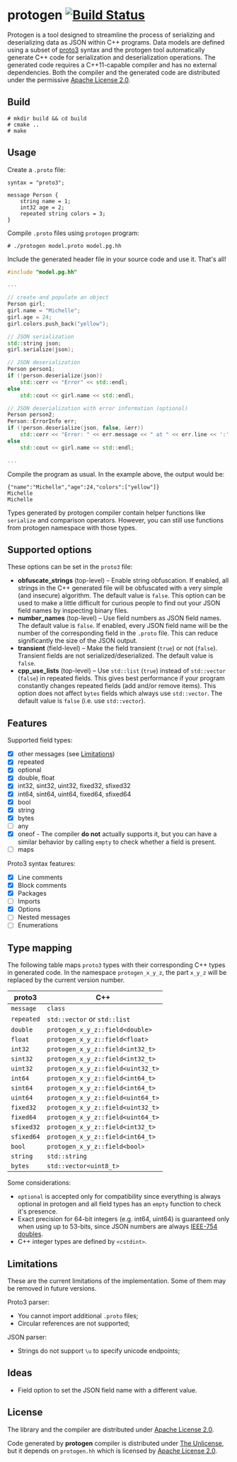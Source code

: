# protogen [![Build Status](https://img.shields.io/endpoint.svg?url=https%3A%2F%2Factions-badge.atrox.dev%2Fbrunexgeek%2Fprotogen%2Fbadge%3Fref%3Dmaster&label=build&logo=none)](https://actions-badge.atrox.dev/brunexgeek/protogen/goto?ref=master)

Protogen is a tool designed to streamline the process of serializing and deserializing data as JSON within C++ programs. Data models are defined using a subset of [proto3](https://protobuf.dev/programming-guides/proto3/) syntax and the protogen tool automatically generate C++ code for serialization and deserialization operations. The generated code requires a C++11-capable compiler and has no external dependencies. Both the compiler and the generated code are distributed under the permissive [Apache License 2.0](http://www.apache.org/licenses/LICENSE-2.0).

## Build

```
# mkdir build && cd build
# cmake ..
# make
```

## Usage

Create a ``.proto`` file:

```
syntax = "proto3";

message Person {
    string name = 1;
    int32 age = 2;
    repeated string colors = 3;
}
```

Compile ``.proto`` files using ``protogen`` program:

```
# ./protogen model.proto model.pg.hh
```

Include the generated header file in your source code and use it. That's all!

```c++
#include "model.pg.hh"

...

// create and populate an object
Person girl;
girl.name = "Michelle";
girl.age = 24;
girl.colors.push_back("yellow");

// JSON serialization
std::string json;
girl.serialize(json);

// JSON deserialization
Person person1;
if (!person.deserialize(json))
    std::cerr << "Error" << std::endl;
else
    std::cout << girl.name << std::endl;

// JSON deserialization with error information (optional)
Person person2;
Person::ErrorInfo err;
if (!person.deserialize(json, false, &err))
    std::cerr << "Error: " << err.message << " at " << err.line << ':' << err.column << std::endl;
else
    std::cout << girl.name << std::endl;

...
```

Compile the program as usual. In the example above, the output would be:

```
{"name":"Michelle","age":24,"colors":["yellow"]}
Michelle
Michelle
```

Types generated by protogen compiler contain helper functions like ``serialize`` and comparison operators. However, you can still use functions from protogen namespace with those types.

## Supported options

These options can be set in the `proto3` file:

* **obfuscate_strings** (top-level) &ndash; Enable string obfuscation. If enabled, all strings in the C++ generated file will be obfuscated with a very simple (and insecure) algorithm. The default value is `false`. This option can be used to make a little difficult for curious people to find out your JSON field names by inspecting binary files.
* **number_names** (top-level) &ndash; Use field numbers as JSON field names. The default value is `false`. If enabled, every JSON field name will be the number of the corresponding field in the `.proto` file. This can reduce significantly the size of the JSON output.
* **transient** (field-level) &ndash; Make the field transient (`true`) or not (`false`). Transient fields are not serialized/deserialized. The default value is `false`.
* **cpp_use_lists** (top-level) &ndash; Use `std::list` (`true`) instead of `std::vector` (`false`) in repeated fields. This gives best performance if your program constantly changes repeated fields (add and/or remove items). This option does not affect `bytes` fields which always use `std::vector`. The default value is `false` (i.e. use `std::vector`).

## Features

Supported field types:
- [x] other messages (see [Limitations](#Limitations))
- [x] repeated
- [x] optional
- [x] double, float
- [x] int32, sint32, uint32, fixed32, sfixed32
- [x] int64, sint64, uint64, fixed64, sfixed64
- [x] bool
- [x] string
- [x] bytes
- [ ] any
- [x] oneof - The compiler **do not** actually supports it, but you can have a similar behavior by calling `empty` to check whether a field is present.
- [ ] maps

Proto3 syntax features:
- [x] Line comments
- [x] Block comments
- [x] Packages
- [ ] Imports
- [x] Options
- [ ] Nested messages
- [ ] Enumerations

## Type mapping

The following table maps `proto3` types with their corresponding C++ types in generated code. In the namespace `protogen_x_y_z`, the part `x_y_z` will be replaced by the current version number.

proto3     | C++
-----------|----
`message`  | `class`
`repeated` | `std::vector` or `std::list`
`double`   | `protogen_x_y_z::field<double>`
`float`    | `protogen_x_y_z::field<float>`
`int32`    | `protogen_x_y_z::field<int32_t>`
`sint32`   | `protogen_x_y_z::field<int32_t>`
`uint32`   | `protogen_x_y_z::field<uint32_t>`
`int64`    | `protogen_x_y_z::field<int64_t>`
`sint64`   | `protogen_x_y_z::field<int64_t>`
`uint64`   | `protogen_x_y_z::field<uint64_t>`
`fixed32`  | `protogen_x_y_z::field<uint32_t>`
`fixed64`  | `protogen_x_y_z::field<uint64_t>`
`sfixed32` | `protogen_x_y_z::field<int32_t>`
`sfixed64` | `protogen_x_y_z::field<int64_t>`
`bool`     | `protogen_x_y_z::field<bool>`
`string`   | `std::string`
`bytes`    | `std::vector<uint8_t>`

Some considerations:
- `optional` is accepted only for compatibility since everything is always optional in protogen and all field types has an `empty` function to check it's presence.
- Exact precision for 64-bit integers (e.g. int64, uint64) is guaranteed only when using up to 53-bits, since JSON numbers are always [IEEE-754 doubles](https://en.wikipedia.org/wiki/Double-precision_floating-point_format#Precision_limitations_on_integer_values).
- C++ integer types are defined by `<cstdint>`.

## Limitations

These are the current limitations of the implementation. Some of them may be removed in future versions.

Proto3 parser:
- You cannot import additional ``.proto`` files;
- Circular references are not supported;

JSON parser:
- Strings do not support ``\u`` to specify unicode endpoints;

## Ideas

- Field option to set the JSON field name with a different value.

## License

The library and the compiler are distributed under [Apache License 2.0](http://www.apache.org/licenses/LICENSE-2.0).

Code generated by **protogen** compiler is distributed under [The Unlicense](http://unlicense.org), but it depends on ``protogen.hh`` which is licensed by [Apache License 2.0](http://www.apache.org/licenses/LICENSE-2.0).